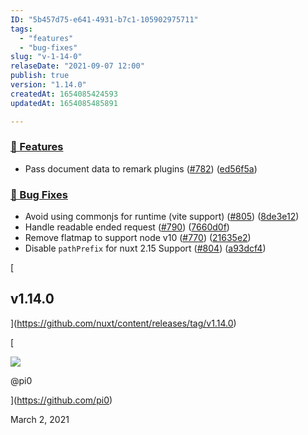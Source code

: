 ```yaml
---
ID: "5b457d75-e641-4931-b7c1-105902975711"
tags:
  - "features"
  - "bug-fixes"
slug: "v-1-14-0"
relaseDate: "2021-09-07 12:00"
publish: true
version: "1.14.0"
createdAt: 1654085424593
updatedAt: 1654085485891

---
```

### [🚀 Features](/changelog/#-features)

*   Pass document data to remark plugins ([#782](https://github.com/nuxt/content/issues/782)) ([ed56f5a](https://github.com/nuxt/content/commit/ed56f5a4c8cf5fc8b6fb7711b769b882fd73bee1))

### [🐛 Bug Fixes](/changelog/#-bug-fixes)

*   Avoid using commonjs for runtime (vite support) ([#805](https://github.com/nuxt/content/issues/805)) ([8de3e12](https://github.com/nuxt/content/commit/8de3e12759c37f6ff74d52c6174e8d099742e833))
*   Handle readable ended request ([#790](https://github.com/nuxt/content/issues/790)) ([7660d0f](https://github.com/nuxt/content/commit/7660d0fff4ef66c04ef20256251f94eb4457734b))
*   Remove flatmap to support node v10 ([#770](https://github.com/nuxt/content/issues/770)) ([21635e2](https://github.com/nuxt/content/commit/21635e2488c9edb899ab3dbffbcc93e6dd9a3b82))
*   Disable `pathPrefix` for nuxt 2.15 Support ([#804](https://github.com/nuxt/content/issues/804)) ([a93dcf4](https://github.com/nuxt/content/commit/a93dcf448355e90df4cf2a6f1f3a4977e2b786d8))

[

v1.14.0
-------

](https://github.com/nuxt/content/releases/tag/v1.14.0)

[

![](https://avatars.githubusercontent.com/u/5158436?v=4)

@pi0

](https://github.com/pi0)

March 2, 2021